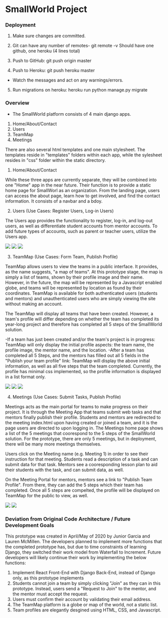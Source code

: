 # SmallWorld Project

### Deployment

1. Make sure changes are committed. 

2. Git can have any number of remotes- 
git remote -v
Should have one github, one heroku (4 lines total)

3. Push to GitHub: git push origin master

4. Push to Heroku: git push heroku master

- Watch the messages and act on any warnings/errors.

5. Run migrations on heroku: heroku run python manage.py migrate


### Overview

- The SmallWorld platform consists of 4 main django apps.
1. Home/About/Contact
2. Users
3. TeamMap
4. Meetings

There are also several html templates and one main stylesheet. The templates reside in "templates" folders within each app, while the sylesheet resides in "css" folder within the static directory.

1. Home/About/Contact

While these three apps are currently separate, they will be combined into one "Home" app in the near future. Their function is to provide a static home page for SmallWorl
as an organization. From the landing page, users can access the about page, learn how to get involved, and find the contact information. It consists of a navbar and a bdoy.

2. Users (Use Cases: Register Users, Log-in Users)

The Users app provides the functionality to register, log-in, and log-out users, as well as differentiate student accounts from mentor accounts. To add future types of accounts,
such as parent or teacher users, utilize the Users app. 

<img src="login.png">
<img src="signup.png">
<img src="user.png">

3. TeamMap (Use Cases: Form Team, Publish Profile)

TeamMap allows users to view the teams in a public interface. It provides, as the name suggests, "a map of teams". At this prototype stage, the map is simply
a list of teams, shown by their profile image and their name. However, in the future, the map will be represented by a Javascript enabled globe, and teams
will be represented by location as found by their coordinates. TeamMap is available for both authenticated users (students and mentors) and unauthenticated users who are 
simply viewing the site without making an account. 

The TeamMap will display all teams that have been created. However, a team's profile will differ depending on whether the team has completed its year-long project and
therefore has completed all 5 steps of the SmallWorld solution. 

-If a team has just been created and/or the team's project is in progress: TeamMap will only display the initial profile aspects: the team name, the profile image, the mentor name, 
and the location.
-After a team has completed all 5 Steps, and the mentors has filled out all 5 fields in the "Publish your team profile" link: TeamMap will display the above initial information,
as well as all five steps that the team completed. Currently, the profile has minimal css implemented, so the profile information is displayed in a list format only.

<img src="createteam1.png">
<img src="createteam2.png">
<img src="teammap.png">

4. Meetings (Use Cases: Submit Tasks, Publish Profile)

Meetings acts as the main portal for teams to make progress on their project. It is through the Meeting App that teams submit web tasks and that mentors finally publish their profile. 
Students and mentors are redirected to the meeting index.html upon having created or joined a team, and it is the page users are directed to upon logging in. The Meetings home page
shows a list of the 5 meetings that coorespond to the 5 steps of the SmallWorld solution. For the prototype, there are only 5 meetings, but in deployment, there will be many more meetings themselves.

Users click on the Meeting name (e.g. Meeting 1) in order to see their instruction for that meeting. Students read a description of a task and can submit data for that task. Mentors see
a cooresponding lesson plan to aid their students with the task, and can submit data, as well.

On the Meeting Portal for mentors, mentors see a link to "Publish Team Profile". From there, they can add the 5 steps which their team has completed. Once all 5 steps 
are compelted, the profile will be displayed on TeamMap for the public to view, as well. 

<img src="meetings.png">
<img src="mentordata.png">

### Deviation from Original Code Architecture / Future Development Goals

This prototype was created in April/May of 2020 by Junior Garcia and Lauren McMillen. The developers planned to implement more functions that the completed prototype has, but 
due to time constraints of learning Django, they switched their work model from Waterfall to Increment. Future developers will likely continue their work by implementing
the below functions: 

1. Implement React Front-End with Django Back-End, instead of Django only, as this prototype implements
2. Students cannot join a team by simply clicking "Join" as they can in this prototype. Instead, users send a "Request to Join" to the mentor, and the mentor
must accept the request.
3. Users must confirm their account by validating their email address.
4. The TeamMap platform is a globe or map of the world, not a static list. 
5. Team profiles are elegantly desgined using HTML, CSS, and Javascript. 